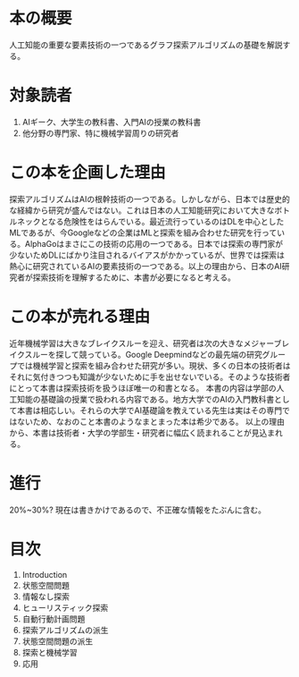 # 本の概要
人工知能の重要な要素技術の一つであるグラフ探索アルゴリズムの基礎を解説する。

# 対象読者
1. AIギーク、大学生の教科書、入門AIの授業の教科書
2. 他分野の専門家、特に機械学習周りの研究者

# この本を企画した理由
探索アルゴリズムはAIの根幹技術の一つである。しかしながら、日本では歴史的な経緯から研究が盛んではない。これは日本の人工知能研究において大きなボトルネックとなる危険性をはらんでいる。最近流行っているのはDLを中心としたMLであるが、今Googleなどの企業はMLと探索を組み合わせた研究を行っている。AlphaGoはまさにこの技術の応用の一つである。日本では探索の専門家が少ないためDLにばかり注目されるバイアスがかかっているが、世界では探索は熱心に研究されているAIの要素技術の一つである。以上の理由から、日本のAI研究者が探索技術を理解するために、本書が必要になると考える。

# この本が売れる理由
近年機械学習は大きなブレイクスルーを迎え、研究者は次の大きなメジャーブレイクスルーを探して競っている。Google Deepmindなどの最先端の研究グループでは機械学習と探索を組み合わせた研究が多い。現状、多くの日本の技術者はそれに気付きつつも知識が少ないために手を出せないでいる。そのような技術者にとって本書は探索技術を扱うほぼ唯一の和書となる。
本書の内容は学部の人工知能の基礎論の授業で扱われる内容である。地方大学でのAIの入門教科書として本書は相応しい。それらの大学でAI基礎論を教えている先生は実はその専門ではないため、なおのこと本書のようなまとまった本は希少である。
以上の理由から、本書は技術者・大学の学部生・研究者に幅広く読まれることが見込まれる。

# 進行
20%~30%?
現在は書きかけであるので、不正確な情報をたぶんに含む。

# 目次
1. Introduction
2. 状態空間問題
3. 情報なし探索
4. ヒューリスティック探索
5. 自動行動計画問題
6. 探索アルゴリズムの派生
7. 状態空間問題の派生
8. 探索と機械学習
8. 応用

